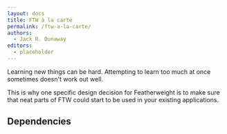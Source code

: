 ```yaml
---
layout: docs
title: FTW à la carte
permalink: /ftw-a-la-carte/
authors:
  - Jack R. Dunaway
editors:
  - placeholder
---
```


Learning new things can be hard. Attempting to learn
too much at once sometimes doesn't work out well.

This is why one specific design decision for Featherweight
is to make sure that neat parts of FTW could start
to be used in your existing applications.

## Dependencies

